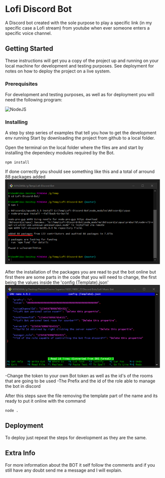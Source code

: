 # Lofi Discord Bot

A Discord bot created with the sole purpose to play a specific link (in my specific case a Lofi stream) from youtube when ever someone enters a specific voice channel. 

## Getting Started

These instructions will get you a copy of the project up and running on your local machine for development and testing purposes. See deployment for notes on how to deploy the project on a live system.

### Prerequisites

For development and testing purposes, as well as for deployment you will need the following program:

![NodeJS](https://img.shields.io/badge/NodeJS-Download-333333?link=https://nodejs.org/en/&labelColor=689F63)

### Installing
A step by step series of examples that tell you how to get the development env running
Start by downloading the project from github to a local folder.

Open the terminal on the local folder where the files are and start by installing the dependecy modules required by the Bot. 

```
npm install
```

If done correctly you should see something like this and a total of arround 88 packages added
![/docs/README_img/npm_install.png](docs/README_img/npm_install.png)

After the installation of the packages you are read to put the bot online but first there are some parts in the code that you will need to change, the first being the values inside the 'config (Template).json'
![docs/README_img/config.png](docs/README_img/config.png)

-Change the token to your own Bot token as well as the id's of the rooms that are going to be used
-The Prefix and the id of the role able to manage the bot in discord


After this steps save the file removing the template part of the name and its ready to put it online with the command
```
node .
```

## Deployment

To deploy just repeat the steps for development as they are the same.

## Extra Info

For more information about the BOT it self follow the comments and if you still have any doubt send me a message and I will explain.
